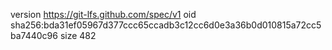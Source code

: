 version https://git-lfs.github.com/spec/v1
oid sha256:bda31ef05967d377ccc65ccadb3c12cc6d0e3a36b0d010815a72cc5ba7440c96
size 482
